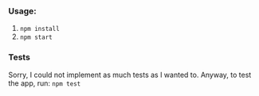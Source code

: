 ### Usage:

1. `npm install`
2. `npm start`

### Tests

Sorry, I could not implement as much tests as I wanted to. Anyway, to test the app, run:
`npm test`
